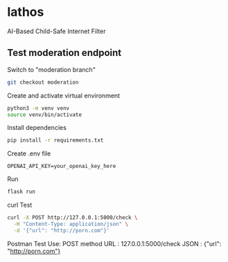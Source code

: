 # lathos
AI-Based Child-Safe Internet Filter

## Test moderation endpoint
Switch to "moderation branch"
```bash
git checkout moderation
```

Create and activate virtual environment
```bash
python3 -m venv venv
source venv/bin/activate
```

Install dependencies
```bash
pip install -r requirements.txt
```

Create .env file
```
OPENAI_API_KEY=your_openai_key_here
```

Run
```bash
flask run
```

curl Test 
```bash
curl -X POST http://127.0.0.1:5000/check \
  -H "Content-Type: application/json" \
  -d '{"url": "http://porn.com"}'
  ```

Postman Test
Use: POST method
URL : 127.0.0.1:5000/check
JSON : {"url": "http://porn.com"}